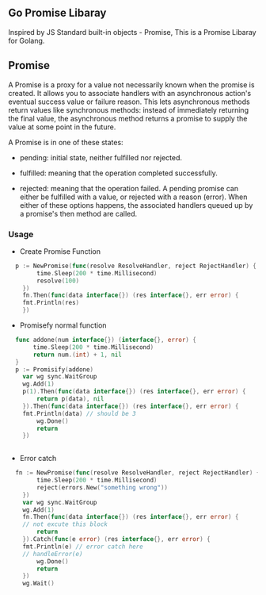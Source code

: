 ## Go Promise Libaray

Inspired by JS Standard built-in objects - Promise, This is a Promise Libaray for Golang.

## Promise

A Promise is a proxy for a value not necessarily known when the promise is created. It allows you to associate handlers with an asynchronous action's eventual success value or failure reason. This lets asynchronous methods return values like synchronous methods: instead of immediately returning the final value, the asynchronous method returns a promise to supply the value at some point in the future.

A Promise is in one of these states:

- pending: initial state, neither fulfilled nor rejected.

- fulfilled: meaning that the operation completed successfully.

- rejected: meaning that the operation failed.
A pending promise can either be fulfilled with a value, or rejected with a reason (error). When either of these options happens, the associated handlers queued up by a promise's then method are called. 

### Usage

- Create Promise Function

```go
  p := NewPromise(func(resolve ResolveHandler, reject RejectHandler) {
		time.Sleep(200 * time.Millisecond)
		resolve(100)
	})
	fn.Then(func(data interface{}) (res interface{}, err error) {
    fmt.Println(res)
	})
```

- Promisefy normal function

```go
  func addone(num interface{}) (interface{}, error) {
	   time.Sleep(200 * time.Millisecond)
	   return num.(int) + 1, nil
  }
  p := Promisify(addone)
	var wg sync.WaitGroup
	wg.Add(1)
	p(1).Then(func(data interface{}) (res interface{}, err error) {
		return p(data), nil
	}).Then(func(data interface{}) (res interface{}, err error) {
    fmt.Println(data) // should be 3
		wg.Done()
		return
	})
  
```

- Error catch 

```go
  fn := NewPromise(func(resolve ResolveHandler, reject RejectHandler) {
		time.Sleep(200 * time.Millisecond)
		reject(errors.New("something wrong"))
	})
	var wg sync.WaitGroup
	wg.Add(1)
	fn.Then(func(data interface{}) (res interface{}, err error) {
    // not excute this block
		return
	}).Catch(func(e error) (res interface{}, err error) {
    fmt.Println(e) // error catch here 
    // handleError(e)
		wg.Done()
		return
	})
	wg.Wait()
```













